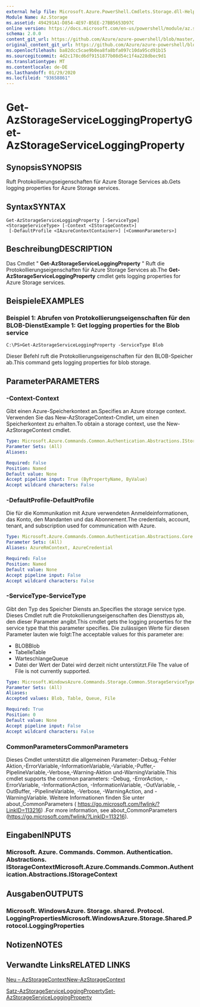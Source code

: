 ```yaml
---
external help file: Microsoft.Azure.PowerShell.Cmdlets.Storage.dll-Help.xml
Module Name: Az.Storage
ms.assetid: 494291A1-D854-4E97-B5EE-27BB5653D97C
online version: https://docs.microsoft.com/en-us/powershell/module/az.storage/get-azstorageserviceloggingproperty
schema: 2.0.0
content_git_url: https://github.com/Azure/azure-powershell/blob/master/src/Storage/Storage.Management/help/Get-AzStorageServiceLoggingProperty.md
original_content_git_url: https://github.com/Azure/azure-powershell/blob/master/src/Storage/Storage.Management/help/Get-AzStorageServiceLoggingProperty.md
ms.openlocfilehash: ba82dcc5cae9b0ea8fa8bfa097c10da95cd91b15
ms.sourcegitcommit: 4d2c178cd6df9151877b08d54c1f4a228dbec9d1
ms.translationtype: MT
ms.contentlocale: de-DE
ms.lasthandoff: 01/29/2020
ms.locfileid: "93658861"
---
```

# <span data-ttu-id="9897e-101">Get-AzStorageServiceLoggingProperty</span><span class="sxs-lookup"><span data-stu-id="9897e-101">Get-AzStorageServiceLoggingProperty</span></span>

## <span data-ttu-id="9897e-102">Synopsis</span><span class="sxs-lookup"><span data-stu-id="9897e-102">SYNOPSIS</span></span>
<span data-ttu-id="9897e-103">Ruft Protokollierungseigenschaften für Azure Storage Services ab.</span><span class="sxs-lookup"><span data-stu-id="9897e-103">Gets logging properties for Azure Storage services.</span></span>

## <span data-ttu-id="9897e-104">Syntax</span><span class="sxs-lookup"><span data-stu-id="9897e-104">SYNTAX</span></span>

```
Get-AzStorageServiceLoggingProperty [-ServiceType] <StorageServiceType> [-Context <IStorageContext>]
 [-DefaultProfile <IAzureContextContainer>] [<CommonParameters>]
```

## <span data-ttu-id="9897e-105">Beschreibung</span><span class="sxs-lookup"><span data-stu-id="9897e-105">DESCRIPTION</span></span>
<span data-ttu-id="9897e-106">Das Cmdlet " **Get-AzStorageServiceLoggingProperty** " Ruft die Protokollierungseigenschaften für Azure Storage Services ab.</span><span class="sxs-lookup"><span data-stu-id="9897e-106">The **Get-AzStorageServiceLoggingProperty** cmdlet gets logging properties for Azure Storage services.</span></span>

## <span data-ttu-id="9897e-107">Beispiele</span><span class="sxs-lookup"><span data-stu-id="9897e-107">EXAMPLES</span></span>

### <span data-ttu-id="9897e-108">Beispiel 1: Abrufen von Protokollierungseigenschaften für den BLOB-Dienst</span><span class="sxs-lookup"><span data-stu-id="9897e-108">Example 1: Get logging properties for the Blob service</span></span>
```
C:\PS>Get-AzStorageServiceLoggingProperty -ServiceType Blob
```

<span data-ttu-id="9897e-109">Dieser Befehl ruft die Protokollierungseigenschaften für den BLOB-Speicher ab.</span><span class="sxs-lookup"><span data-stu-id="9897e-109">This command gets logging properties for blob storage.</span></span>

## <span data-ttu-id="9897e-110">Parameter</span><span class="sxs-lookup"><span data-stu-id="9897e-110">PARAMETERS</span></span>

### <span data-ttu-id="9897e-111">-Context</span><span class="sxs-lookup"><span data-stu-id="9897e-111">-Context</span></span>
<span data-ttu-id="9897e-112">Gibt einen Azure-Speicherkontext an.</span><span class="sxs-lookup"><span data-stu-id="9897e-112">Specifies an Azure storage context.</span></span>
<span data-ttu-id="9897e-113">Verwenden Sie das New-AzStorageContext-Cmdlet, um einen Speicherkontext zu erhalten.</span><span class="sxs-lookup"><span data-stu-id="9897e-113">To obtain a storage context, use the New-AzStorageContext cmdlet.</span></span>

```yaml
Type: Microsoft.Azure.Commands.Common.Authentication.Abstractions.IStorageContext
Parameter Sets: (All)
Aliases:

Required: False
Position: Named
Default value: None
Accept pipeline input: True (ByPropertyName, ByValue)
Accept wildcard characters: False
```

### <span data-ttu-id="9897e-114">-DefaultProfile</span><span class="sxs-lookup"><span data-stu-id="9897e-114">-DefaultProfile</span></span>
<span data-ttu-id="9897e-115">Die für die Kommunikation mit Azure verwendeten Anmeldeinformationen, das Konto, den Mandanten und das Abonnement.</span><span class="sxs-lookup"><span data-stu-id="9897e-115">The credentials, account, tenant, and subscription used for communication with Azure.</span></span>

```yaml
Type: Microsoft.Azure.Commands.Common.Authentication.Abstractions.Core.IAzureContextContainer
Parameter Sets: (All)
Aliases: AzureRmContext, AzureCredential

Required: False
Position: Named
Default value: None
Accept pipeline input: False
Accept wildcard characters: False
```

### <span data-ttu-id="9897e-116">-ServiceType</span><span class="sxs-lookup"><span data-stu-id="9897e-116">-ServiceType</span></span>
<span data-ttu-id="9897e-117">Gibt den Typ des Speicher Diensts an.</span><span class="sxs-lookup"><span data-stu-id="9897e-117">Specifies the storage service type.</span></span>
<span data-ttu-id="9897e-118">Dieses Cmdlet ruft die Protokollierungseigenschaften des Diensttyps ab, den dieser Parameter angibt.</span><span class="sxs-lookup"><span data-stu-id="9897e-118">This cmdlet gets the logging properties for the service type that this parameter specifies.</span></span>
<span data-ttu-id="9897e-119">Die zulässigen Werte für diesen Parameter lauten wie folgt:</span><span class="sxs-lookup"><span data-stu-id="9897e-119">The acceptable values for this parameter are:</span></span>
- <span data-ttu-id="9897e-120">BLOB</span><span class="sxs-lookup"><span data-stu-id="9897e-120">Blob</span></span> 
- <span data-ttu-id="9897e-121">Tabelle</span><span class="sxs-lookup"><span data-stu-id="9897e-121">Table</span></span>
- <span data-ttu-id="9897e-122">Warteschlange</span><span class="sxs-lookup"><span data-stu-id="9897e-122">Queue</span></span>
- <span data-ttu-id="9897e-123">Datei der Wert der Datei wird derzeit nicht unterstützt.</span><span class="sxs-lookup"><span data-stu-id="9897e-123">File The value of File is not currently supported.</span></span>

```yaml
Type: Microsoft.WindowsAzure.Commands.Storage.Common.StorageServiceType
Parameter Sets: (All)
Aliases:
Accepted values: Blob, Table, Queue, File

Required: True
Position: 0
Default value: None
Accept pipeline input: False
Accept wildcard characters: False
```

### <span data-ttu-id="9897e-124">CommonParameters</span><span class="sxs-lookup"><span data-stu-id="9897e-124">CommonParameters</span></span>
<span data-ttu-id="9897e-125">Dieses Cmdlet unterstützt die allgemeinen Parameter:-Debug,-Fehler Aktion,-ErrorVariable,-InformationVariable,-Variable,-Puffer,-PipelineVariable,-Verbose,-Warning-Aktion und-WarningVariable.</span><span class="sxs-lookup"><span data-stu-id="9897e-125">This cmdlet supports the common parameters: -Debug, -ErrorAction, -ErrorVariable, -InformationAction, -InformationVariable, -OutVariable, -OutBuffer, -PipelineVariable, -Verbose, -WarningAction, and -WarningVariable.</span></span> <span data-ttu-id="9897e-126">Weitere Informationen finden Sie unter about_CommonParameters ( https://go.microsoft.com/fwlink/?LinkID=113216) .</span><span class="sxs-lookup"><span data-stu-id="9897e-126">For more information, see about_CommonParameters (https://go.microsoft.com/fwlink/?LinkID=113216).</span></span>

## <span data-ttu-id="9897e-127">Eingaben</span><span class="sxs-lookup"><span data-stu-id="9897e-127">INPUTS</span></span>

### <span data-ttu-id="9897e-128">Microsoft. Azure. Commands. Common. Authentication. Abstractions. IStorageContext</span><span class="sxs-lookup"><span data-stu-id="9897e-128">Microsoft.Azure.Commands.Common.Authentication.Abstractions.IStorageContext</span></span>

## <span data-ttu-id="9897e-129">Ausgaben</span><span class="sxs-lookup"><span data-stu-id="9897e-129">OUTPUTS</span></span>

### <span data-ttu-id="9897e-130">Microsoft. WindowsAzure. Storage. shared. Protocol. LoggingProperties</span><span class="sxs-lookup"><span data-stu-id="9897e-130">Microsoft.WindowsAzure.Storage.Shared.Protocol.LoggingProperties</span></span>

## <span data-ttu-id="9897e-131">Notizen</span><span class="sxs-lookup"><span data-stu-id="9897e-131">NOTES</span></span>

## <span data-ttu-id="9897e-132">Verwandte Links</span><span class="sxs-lookup"><span data-stu-id="9897e-132">RELATED LINKS</span></span>

[<span data-ttu-id="9897e-133">Neu – AzStorageContext</span><span class="sxs-lookup"><span data-stu-id="9897e-133">New-AzStorageContext</span></span>](./New-AzStorageContext.md)

[<span data-ttu-id="9897e-134">Satz-AzStorageServiceLoggingProperty</span><span class="sxs-lookup"><span data-stu-id="9897e-134">Set-AzStorageServiceLoggingProperty</span></span>](./Set-AzStorageServiceLoggingProperty.md)


